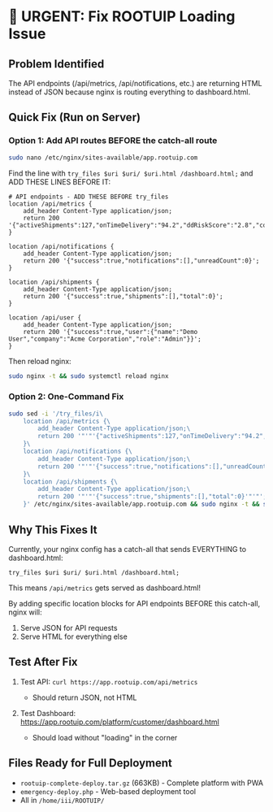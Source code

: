 # 🚨 URGENT: Fix ROOTUIP Loading Issue

## Problem Identified
The API endpoints (/api/metrics, /api/notifications, etc.) are returning HTML instead of JSON because nginx is routing everything to dashboard.html.

## Quick Fix (Run on Server)

### Option 1: Add API routes BEFORE the catch-all route

```bash
sudo nano /etc/nginx/sites-available/app.rootuip.com
```

Find the line with `try_files $uri $uri/ $uri.html /dashboard.html;` and ADD THESE LINES BEFORE IT:

```nginx
# API endpoints - ADD THESE BEFORE try_files
location /api/metrics {
    add_header Content-Type application/json;
    return 200 '{"activeShipments":127,"onTimeDelivery":"94.2","ddRiskScore":"2.8","costSavings":142}';
}

location /api/notifications {
    add_header Content-Type application/json;
    return 200 '{"success":true,"notifications":[],"unreadCount":0}';
}

location /api/shipments {
    add_header Content-Type application/json;
    return 200 '{"success":true,"shipments":[],"total":0}';
}

location /api/user {
    add_header Content-Type application/json;
    return 200 '{"success":true,"user":{"name":"Demo User","company":"Acme Corporation","role":"Admin"}}';
}
```

Then reload nginx:
```bash
sudo nginx -t && sudo systemctl reload nginx
```

### Option 2: One-Command Fix

```bash
sudo sed -i '/try_files/i\
    location /api/metrics {\
        add_header Content-Type application/json;\
        return 200 '"'"'{"activeShipments":127,"onTimeDelivery":"94.2","ddRiskScore":"2.8","costSavings":142}'"'"';\
    }\
    location /api/notifications {\
        add_header Content-Type application/json;\
        return 200 '"'"'{"success":true,"notifications":[],"unreadCount":0}'"'"';\
    }\
    location /api/shipments {\
        add_header Content-Type application/json;\
        return 200 '"'"'{"success":true,"shipments":[],"total":0}'"'"';\
    }' /etc/nginx/sites-available/app.rootuip.com && sudo nginx -t && sudo systemctl reload nginx
```

## Why This Fixes It

Currently, your nginx config has a catch-all that sends EVERYTHING to dashboard.html:
```
try_files $uri $uri/ $uri.html /dashboard.html;
```

This means `/api/metrics` gets served as dashboard.html!

By adding specific location blocks for API endpoints BEFORE this catch-all, nginx will:
1. Serve JSON for API requests
2. Serve HTML for everything else

## Test After Fix

1. Test API: `curl https://app.rootuip.com/api/metrics`
   - Should return JSON, not HTML

2. Test Dashboard: https://app.rootuip.com/platform/customer/dashboard.html
   - Should load without "loading" in the corner

## Files Ready for Full Deployment

- `rootuip-complete-deploy.tar.gz` (663KB) - Complete platform with PWA
- `emergency-deploy.php` - Web-based deployment tool
- All in `/home/iii/ROOTUIP/`
